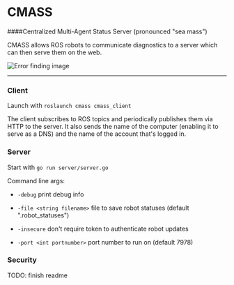 # CMASS
####Centralized Multi-Agent Status Server (pronounced "sea mass")

CMASS allows ROS robots to communicate diagnostics to a server which can then serve them on the web. 

![Error finding image](https://i.imgur.com/hNGEgdV.png "An overview of the structure of the system")

---
### Client

Launch with `roslaunch cmass cmass_client`

The client subscribes to ROS topics and periodically publishes them via HTTP to the server.
It also sends the name of the computer (enabling it to serve as a DNS) and the name of the account that's logged in.

### Server

Start with `go run server/server.go`

Command line args: 
* `-debug`
  print debug info
    	
* `-file <string filename>`
  file to save robot statuses (default ".robot_statuses")
    	
* `-insecure`
  don't require token to authenticate robot updates
    	
* `-port <int portnumber>`
  port number to run on (default 7978)

### Security

TODO: finish readme
